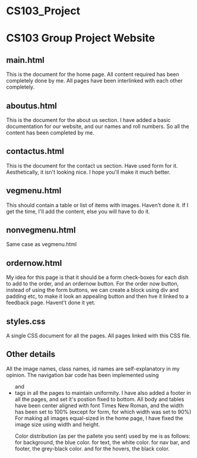 # CS103_Project
# CS103 Group Project Website

## main.html
This is the document for the home page. All content required has been completely done by me. All pages have been interlinked with each other completely.

## aboutus.html
This is the document for the about us section. I have added a basic documentation for our website, and our names and roll numbers. So all the content has been completed by me.

## contactus.html
This is the document for the contact us section. Have used form for it. Aesthetically, it isn't looking nice. I hope you'll make it much better.

## vegmenu.html
This should contain a table or list of items with images. Haven't done it. If I get the time, I'll add the content, else you will have to do it.

## nonvegmenu.html
Same case as vegmenu.html

## ordernow.html
My idea for this page is that it should be a form check-boxes for each dish to add to the order, and an ordernow button. For the order now button, instead of using the form buttons, we can create a block using div and padding etc, to make it look an appealing button and then hve it linked to a feedback page. Havent't done it yet.

## styles.css
A single CSS document for all the pages. All pages linked with this CSS file.

## Other details
All the image names, class names, id names are self-explanatory in my opinion.
The navigation bar code has been implemented using <ul> and <li> tags in all the pages to maintain uniformity.
I have also added a footer in all the pages, and set it's postion fixed to bottom.
All body and tables have been center aligned with font Times New Roman, and the width has been set to 100% (except for form, for which width was set to 90%)
For making all images equal-sized in the home page, I have fixed the image size using width and height.

Color distribution (as per the pallete you sent) used by me is as follows:
for background, the blue color.
for text, the white color.
for nav bar, and footer, the grey-black color.
and for the hovers, the black color.
